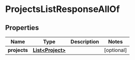 

# ProjectsListResponseAllOf


## Properties

| Name | Type | Description | Notes |
|------------ | ------------- | ------------- | -------------|
|**projects** | [**List&lt;Project&gt;**](Project.md) |  |  [optional] |



